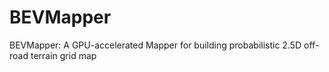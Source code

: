 # BEVMapper
BEVMapper: A GPU-accelerated Mapper for building probabilistic 2.5D off-road terrain grid map

